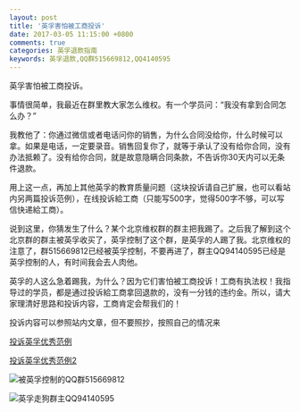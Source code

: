 ```yaml
---
layout: post
title: '英孚害怕被工商投诉'
date: 2017-03-05 11:15:00 +0800
comments: true
categories: 英孚退款指南
keywords: 英孚退款,QQ群515669812,QQ4140595
---
```

英孚害怕被工商投诉。

事情很简单，我最近在群里教大家怎么维权。有一个学员问：“我没有拿到合同怎么办？”

我教他了：你通过微信或者电话问你的销售，为什么合同没给你，什么时候可以拿。如果是电话，一定要录音。销售回复你了，就等于承认了没有给你合同，没有办法抵赖了。没有给你合同，就是故意隐瞒合同条款，不告诉你30天内可以无条件退款。

用上这一点，再加上其他英孚的教育质量问题（这块投诉请自己扩展，也可以看站内另两篇投诉范例），在线投诉給工商（只能写500字，觉得500字不够，可以写信快递給工商）。
<!--more-->

说到这里，你猜发生了什么？某个北京维权群的群主把我踢了。之后我了解到这个北京群的群主被英孚收买了，英孚控制了这个群，是英孚的人踢了我。北京维权的注意了，群515669812已经被英孚控制，不要再进了，群主QQ94140595已经是英孚控制的人，有时间我会去人肉他。

英孚的人这么急着踢我，为什么？因为它们害怕被工商投诉！工商有执法权！我指导过的学员，都是通过投诉給工商拿回退款的，没有一分钱的违约金。所以，请大家理清好思路和投诉内容，工商肯定会帮我们的！

投诉内容可以参照站内文章，但不要照抄，按照自己的情况来

[投诉英孚优秀范例](/blog/2017/02/28/ef-complain-1/)

[投诉英孚优秀范例2](/blog/2017/03/05/ef-complain-2/)

![被英孚控制的QQ群515669812](http://wx4.sinaimg.cn/mw690/81576abcgy1fdce7u6qx4j20ku112wl7.jpg)

![英孚走狗群主QQ94140595](http://wx2.sinaimg.cn/mw690/81576abcgy1fdce7v7c3jj20ku1127ed.jpg)


​